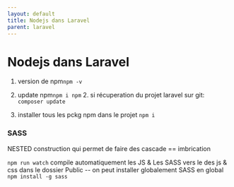 ```yaml
---
layout: default
title: Nodejs dans Laravel
parent: laravel
---
```


# Nodejs dans Laravel
1. version de npm`npm -v`
2. update npm`npm i npm`
    2. si récuperation du projet laravel sur git:
    `composer update`

3. installer tous les pckg  npm dans le projet `npm i`

### SASS
NESTED construction qui permet de faire des cascade == imbrication

`npm run watch` compile automatiquement les JS & Les SASS vers le des js & css dans le dossier Public -- on peut installer globalement SASS en global `npm install -g sass`